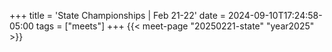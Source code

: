 +++
title = 'State Championships | Feb 21-22'
date = 2024-09-10T17:24:58-05:00
tags = ["meets"]
+++
{{< meet-page "20250221-state" "year2025" >}}
